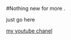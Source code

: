 #Nothing new for more .

just go here

<a href="https://www.youtube.com/channel/UCR99hpq-MqEr7_w247T6UMA?app=desktop"> my youtube  chanel</a>